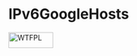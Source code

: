 # IPv6GoogleHosts

<a href="http://www.wtfpl.net/"><img src="http://www.wtfpl.net/wp-content/uploads/2012/12/wtfpl-badge-1.png" width="88" height="31" alt="WTFPL" /></a>
